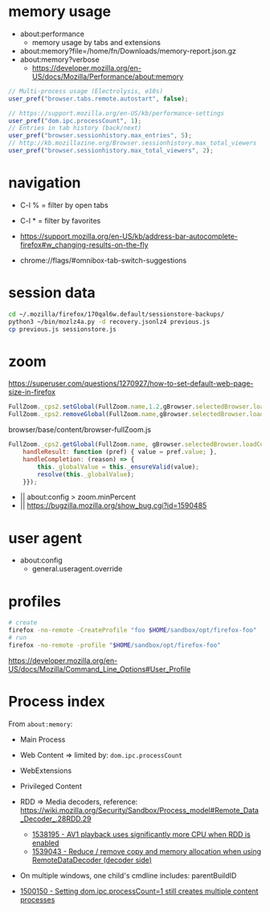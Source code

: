 # memory usage

- about:performance
    - memory usage by tabs and extensions
- about:memory?file=/home/fn/Downloads/memory-report.json.gz
- about:memory?verbose
    - https://developer.mozilla.org/en-US/docs/Mozilla/Performance/about:memory

```javascript
// Multi-process usage (Electrolysis, e10s)
user_pref("browser.tabs.remote.autostart", false);

// https://support.mozilla.org/en-US/kb/performance-settings
user_pref("dom.ipc.processCount", 1);
// Entries in tab history (back/next)
user_pref("browser.sessionhistory.max_entries", 5);
// http://kb.mozillazine.org/Browser.sessionhistory.max_total_viewers
user_pref("browser.sessionhistory.max_total_viewers", 2);
```

# navigation

- C-l % = filter by open tabs
- C-l * = filter by favorites

- https://support.mozilla.org/en-US/kb/address-bar-autocomplete-firefox#w_changing-results-on-the-fly
- chrome://flags/#omnibox-tab-switch-suggestions

# session data

```bash
cd ~/.mozilla/firefox/170qal6w.default/sessionstore-backups/
python3 ~/bin/mozlz4a.py -d recovery.jsonlz4 previous.js
cp previous.js sessionstore.js
```

# zoom

https://superuser.com/questions/1270927/how-to-set-default-web-page-size-in-firefox

```javascript
FullZoom._cps2.setGlobal(FullZoom.name,1.2,gBrowser.selectedBrowser.loadContext);
FullZoom._cps2.removeGlobal(FullZoom.name,gBrowser.selectedBrowser.loadContext);
```

browser/base/content/browser-fullZoom.js

```javascript
FullZoom._cps2.getGlobal(FullZoom.name, gBrowser.selectedBrowser.loadContext, {
    handleResult: function (pref) { value = pref.value; },
    handleCompletion: (reason) => {
        this._globalValue = this._ensureValid(value);
        resolve(this._globalValue);
    }});
```

- || about:config > zoom.minPercent
- || https://bugzilla.mozilla.org/show_bug.cgi?id=1590485

# user agent

- about:config
    - general.useragent.override

# profiles

```bash
# create
firefox -no-remote -CreateProfile "foo $HOME/sandbox/opt/firefox-foo"
# run
firefox -no-remote -profile "$HOME/sandbox/opt/firefox-foo"
```

https://developer.mozilla.org/en-US/docs/Mozilla/Command_Line_Options#User_Profile

# Process index 

From `about:memory`:

- Main Process
- Web Content => limited by: `dom.ipc.processCount`
- WebExtensions
- Privileged Content
- RDD => Media decoders, reference: https://wiki.mozilla.org/Security/Sandbox/Process_model#Remote_Data_Decoder_.28RDD.29
    - [1538195 \- AV1 playback uses significantly more CPU when RDD is enabled](https://bugzilla.mozilla.org/show_bug.cgi?id=1538195)
    - [1539043 \- Reduce / remove copy and memory allocation when using RemoteDataDecoder \(decoder side\)](https://bugzilla.mozilla.org/show_bug.cgi?id=1539043)

- On multiple windows, one child's cmdline includes: parentBuildID

- [1500150 \- Setting dom\.ipc\.processCount=1 still creates multiple content processes](https://bugzilla.mozilla.org/show_bug.cgi?id=1500150)


